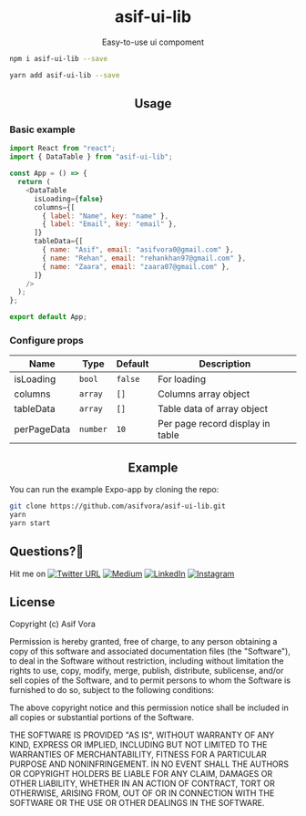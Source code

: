 <h1 align="center">asif-ui-lib</h1>

<p align="center">Easy-to-use ui compoment</p>

```sh
npm i asif-ui-lib --save
```

```sh
yarn add asif-ui-lib --save
```

<h2 align="center">Usage</h2>

### Basic example

```javascript
import React from "react";
import { DataTable } from "asif-ui-lib";

const App = () => {
  return (
    <DataTable
      isLoading={false}
      columns={[
        { label: "Name", key: "name" },
        { label: "Email", key: "email" },
      ]}
      tableData={[
        { name: "Asif", email: "asifvora0@gmail.com" },
        { name: "Rehan", email: "rehankhan97@gmail.com" },
        { name: "Zaara", email: "zaara07@gmail.com" },
      ]}
    />
  );
};

export default App;
```


### Configure props

| Name             | Type       | Default                                      | Description                                                                                                                                                                                                                                                  |
| ---------------- | ---------- | -------------------------------------------- | ------------------------------------------------------------------------------------------------------------------------------------------------------------------------------------------------------------------------------------------------------------ |
| isLoading        | `bool`   | `false`                                       | For loading                                                                                                                                                       |
| columns        | `array`   | `[]`                                       | Columns array object                                                                                                                                                          |
| tableData        | `array`   | `[]`                                       | Table data of array object                                                                                                                                                        |
| perPageData        | `number`   | `10`                                       | Per page record display in table                       

<h2 align="center">Example</h2>

You can run the example Expo-app by cloning the repo:

```sh
git clone https://github.com/asifvora/asif-ui-lib.git
yarn
yarn start
```

## Questions?🤔

Hit me on [![Twitter URL](https://img.shields.io/twitter/url/http/shields.io.svg?style=social)](https://twitter.com/007_dark_shadow)
[![Medium](https://img.shields.io/badge/Medium-asifvora-brightgreen.svg)](https://medium.com/@asifvora)
[![LinkedIn](https://img.shields.io/badge/LinkedIn-asifvora-blue.svg)](https://www.linkedin.com/in/asif-vora/)
[![Instagram](https://img.shields.io/badge/Instagram-Asif%20Vora-green.svg)](https://www.instagram.com/007_dark_shadow/)

## License

Copyright (c) Asif Vora

Permission is hereby granted, free of charge, to any person obtaining a copy
of this software and associated documentation files (the "Software"), to deal
in the Software without restriction, including without limitation the rights
to use, copy, modify, merge, publish, distribute, sublicense, and/or sell
copies of the Software, and to permit persons to whom the Software is
furnished to do so, subject to the following conditions:

The above copyright notice and this permission notice shall be included in all
copies or substantial portions of the Software.

THE SOFTWARE IS PROVIDED "AS IS", WITHOUT WARRANTY OF ANY KIND, EXPRESS OR
IMPLIED, INCLUDING BUT NOT LIMITED TO THE WARRANTIES OF MERCHANTABILITY,
FITNESS FOR A PARTICULAR PURPOSE AND NONINFRINGEMENT. IN NO EVENT SHALL THE
AUTHORS OR COPYRIGHT HOLDERS BE LIABLE FOR ANY CLAIM, DAMAGES OR OTHER
LIABILITY, WHETHER IN AN ACTION OF CONTRACT, TORT OR OTHERWISE, ARISING FROM,
OUT OF OR IN CONNECTION WITH THE SOFTWARE OR THE USE OR OTHER DEALINGS IN THE
SOFTWARE.
